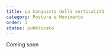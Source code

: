 ```yaml
---
title: La Conquista della verticalità
category: Postura e Movimento
order: 3
status: pubblicato
---
```


Coming soon